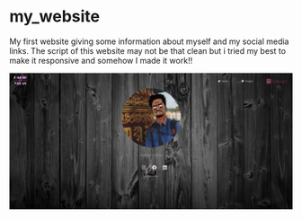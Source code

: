 # my_website
My first website giving some information about myself and my social media links.
The script of this website may not be that clean but i tried my best to make it responsive and somehow I made it work!!

<img src="/Capture.PNG">
